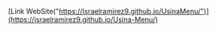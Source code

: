 [Link WebSite("https://Israelramirez9.github.io/UsinaMenu/")](https://israelramirez9.github.io/Usina-Menu/)
